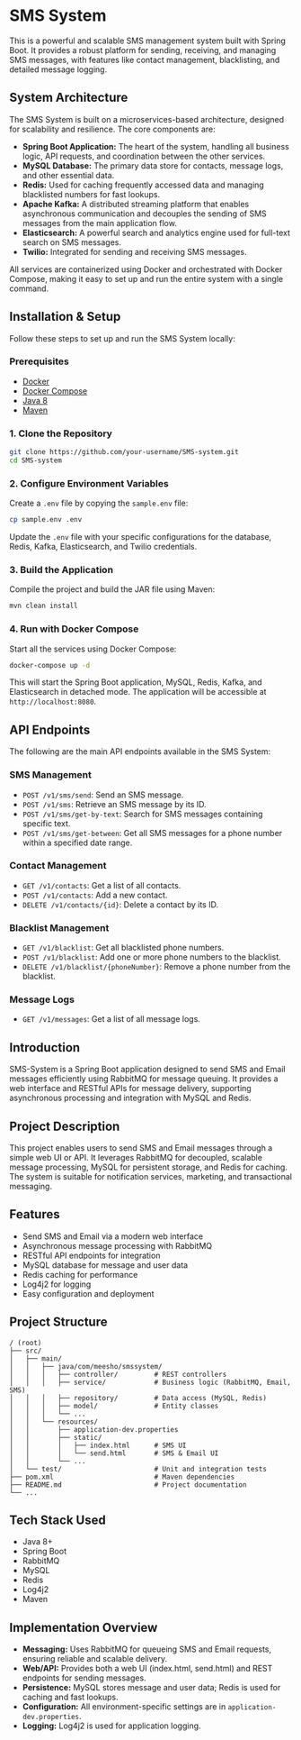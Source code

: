 # SMS System

This is a powerful and scalable SMS management system built with Spring Boot. It provides a robust platform for sending, receiving, and managing SMS messages, with features like contact management, blacklisting, and detailed message logging.

## System Architecture

The SMS System is built on a microservices-based architecture, designed for scalability and resilience. The core components are:

- **Spring Boot Application:** The heart of the system, handling all business logic, API requests, and coordination between the other services.
- **MySQL Database:** The primary data store for contacts, message logs, and other essential data.
- **Redis:** Used for caching frequently accessed data and managing blacklisted numbers for fast lookups.
- **Apache Kafka:** A distributed streaming platform that enables asynchronous communication and decouples the sending of SMS messages from the main application flow.
- **Elasticsearch:** A powerful search and analytics engine used for full-text search on SMS messages.
- **Twilio:** Integrated for sending and receiving SMS messages.

All services are containerized using Docker and orchestrated with Docker Compose, making it easy to set up and run the entire system with a single command.

## Installation & Setup

Follow these steps to set up and run the SMS System locally:

### Prerequisites

- [Docker](https://docs.docker.com/get-docker/)
- [Docker Compose](https://docs.docker.com/compose/install/)
- [Java 8](https://www.oracle.com/java/technologies/javase/javase-jdk8-downloads.html)
- [Maven](https://maven.apache.org/install.html)

### 1. Clone the Repository

```bash
git clone https://github.com/your-username/SMS-system.git
cd SMS-system
```

### 2. Configure Environment Variables

Create a `.env` file by copying the `sample.env` file:

```bash
cp sample.env .env
```

Update the `.env` file with your specific configurations for the database, Redis, Kafka, Elasticsearch, and Twilio credentials.

### 3. Build the Application

Compile the project and build the JAR file using Maven:

```bash
mvn clean install
```

### 4. Run with Docker Compose

Start all the services using Docker Compose:

```bash
docker-compose up -d
```

This will start the Spring Boot application, MySQL, Redis, Kafka, and Elasticsearch in detached mode. The application will be accessible at `http://localhost:8080`.

## API Endpoints

The following are the main API endpoints available in the SMS System:

### SMS Management

- `POST /v1/sms/send`: Send an SMS message.
- `POST /v1/sms`: Retrieve an SMS message by its ID.
- `POST /v1/sms/get-by-text`: Search for SMS messages containing specific text.
- `POST /v1/sms/get-between`: Get all SMS messages for a phone number within a specified date range.

### Contact Management

- `GET /v1/contacts`: Get a list of all contacts.
- `POST /v1/contacts`: Add a new contact.
- `DELETE /v1/contacts/{id}`: Delete a contact by its ID.

### Blacklist Management

- `GET /v1/blacklist`: Get all blacklisted phone numbers.
- `POST /v1/blacklist`: Add one or more phone numbers to the blacklist.
- `DELETE /v1/blacklist/{phoneNumber}`: Remove a phone number from the blacklist.

### Message Logs

- `GET /v1/messages`: Get a list of all message logs.


## Introduction
SMS-System is a Spring Boot application designed to send SMS and Email messages efficiently using RabbitMQ for message queuing. It provides a web interface and RESTful APIs for message delivery, supporting asynchronous processing and integration with MySQL and Redis.

## Project Description
This project enables users to send SMS and Email messages through a simple web UI or API. It leverages RabbitMQ for decoupled, scalable message processing, MySQL for persistent storage, and Redis for caching. The system is suitable for notification services, marketing, and transactional messaging.

## Features
- Send SMS and Email via a modern web interface
- Asynchronous message processing with RabbitMQ
- RESTful API endpoints for integration
- MySQL database for message and user data
- Redis caching for performance
- Log4j2 for logging
- Easy configuration and deployment

## Project Structure
```
/ (root)
├── src/
│   ├── main/
│   │   ├── java/com/meesho/smssystem/
│   │   │   ├── controller/         # REST controllers
│   │   │   ├── service/            # Business logic (RabbitMQ, Email, SMS)
│   │   │   ├── repository/         # Data access (MySQL, Redis)
│   │   │   ├── model/              # Entity classes
│   │   │   └── ...
│   │   └── resources/
│   │       ├── application-dev.properties
│   │       ├── static/
│   │       │   ├── index.html      # SMS UI
│   │       │   └── send.html       # SMS & Email UI
│   │       └── ...
│   └── test/                       # Unit and integration tests
├── pom.xml                         # Maven dependencies
├── README.md                       # Project documentation
└── ...
```

## Tech Stack Used
- Java 8+
- Spring Boot
- RabbitMQ
- MySQL
- Redis
- Log4j2
- Maven

## Implementation Overview
- **Messaging:** Uses RabbitMQ for queueing SMS and Email requests, ensuring reliable and scalable delivery.
- **Web/API:** Provides both a web UI (index.html, send.html) and REST endpoints for sending messages.
- **Persistence:** MySQL stores message and user data; Redis is used for caching and fast lookups.
- **Configuration:** All environment-specific settings are in `application-dev.properties`.
- **Logging:** Log4j2 is used for application logging.